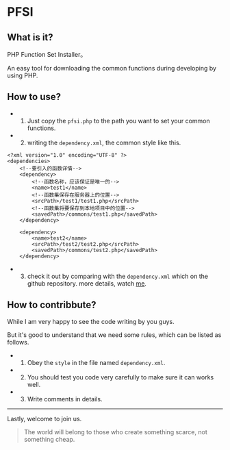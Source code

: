 # PFSI


## What is it?
PHP Function Set Installer。

An easy tool for downloading the common functions during developing by using PHP.

## How to use?

- 1. Just copy the `pfsi.php` to the path you want to set your common functions.
- 2. writing the `dependency.xml`, the common style like this.
 ```
 <?xml version="1.0" encoding="UTF-8" ?>
 <dependencies>
     <!--要引入的函数详情-->
     <dependency>
         <!--函数名称，应该保证是唯一的-->
         <name>test1</name>
         <!--函数集保存在服务器上的位置-->
         <srcPath>/test1/test1.php</srcPath>
         <!--函数集将要保存到本地项目中的位置-->
         <savedPath>/commons/test1.php</savedPath>
     </dependency>
 
     <dependency>
         <name>test2</name>
         <srcPath>/test2/test2.php</srcPath>
         <savedPath>/commons/test2.php</savedPath>
     </dependency>
 ```
- 3. check it out by comparing with the `dependency.xml` which on the github repository.
more details, watch [me](https://github.com/guoruibiao/pfsi).

## How to contribbute?

While I am very happy to see the code writing by you guys.

But it's good to understand that we need some rules, which can be listed as follows.

- 1. Obey the `style` in the file named `dependency.xml`.
- 2. You should test you code very carefully to make sure it can works well.
- 3. Write comments in details.


---


Lastly, welcome to join us.


> The world will belong to those who create something scarce, not something cheap.

